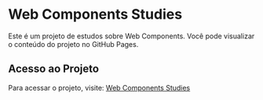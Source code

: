 # Web Components Studies

Este é um projeto de estudos sobre Web Components. Você pode visualizar o conteúdo do projeto no GitHub Pages.

## Acesso ao Projeto

Para acessar o projeto, visite: [Web Components Studies](https://jojojmo.github.io/Web-Components---Studies/)
